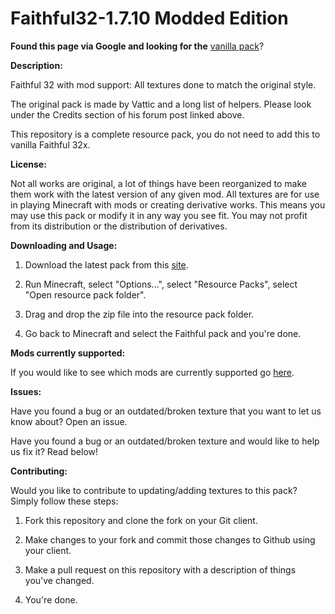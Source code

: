 Faithful32-1.7.10 Modded Edition
=================

**Found this page via Google and looking for the** [vanilla pack](http://www.minecraftforum.net/forums/mapping-and-modding/resource-packs/1223254)?

**Description:**

Faithful 32 with mod support: All textures done to match the original style.

The original pack is made by Vattic and a long list of helpers. Please look under the Credits section of his forum post linked above.

This repository is a complete resource pack, you do not need to add this to vanilla Faithful 32x.

**License:**

Not all works are original, a lot of things have been reorganized to make them work with the latest version of any given mod.
All textures are for use in playing Minecraft with mods or creating derivative works.
This means you may use this pack or modify it in any way you see fit. You may not profit from its distribution or the distribution of derivatives.

**Downloading and Usage:**

1) Download the latest pack from this [site](http://f32.me/).

2) Run Minecraft, select "Options...", select "Resource Packs", select "Open resource pack folder".

3) Drag and drop the zip file into the resource pack folder.

4) Go back to Minecraft and select the Faithful pack and you're done.

**Mods currently supported:**

If you would like to see which mods are currently supported go [here](https://github.com/F32Organization/Faithful32-1.7.10/tree/master/MODSUPPORTED.md).

**Issues:**

Have you found a bug or an outdated/broken texture that you want to let us know about? Open an issue.

Have you found a bug or an outdated/broken texture and would like to help us fix it? Read below!

**Contributing:**

Would you like to contribute to updating/adding textures to this pack? Simply follow these steps:

1) Fork this repository and clone the fork on your Git client.

2) Make changes to your fork and commit those changes to Github using your client.

3) Make a pull request on this repository with a description of things you've changed.

4) You're done.
